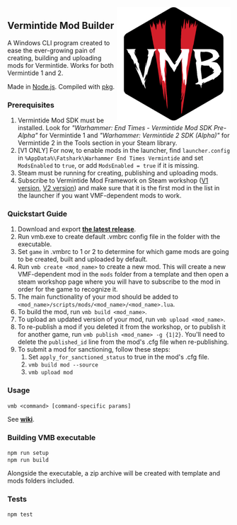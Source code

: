 <img align="right" alt="Vermintide Mod Builder" src="./logo/256.png">

## Vermintide Mod Builder  

A Windows CLI program created to ease the ever-growing pain of creating, building and uploading mods for Vermintide. Works for both Vermintide 1 and 2.    

Made in [Node.js](https://nodejs.org/en/). Compiled with [pkg](https://github.com/zeit/pkg).

### Prerequisites

1. Vermintide Mod SDK must be installed. Look for *"Warhammer: End Times - Vermintide Mod SDK Pre-Alpha"* for Vermintide 1 and *"Warhammer: Vermintide 2 SDK (Alpha)"* for Vermintide 2 in the Tools section in your Steam library.  
4. [V1 ONLY] For now, to enable mods in the launcher, find `launcher.config` in `%AppData%\Fatshark\Warhammer End Times Vermintide` and set `ModsEnabled` to `true`, or add `ModsEnabled = true` if it is missing.  
3. Steam must be running for creating, publishing and uploading mods. 
4. Subscribe to Vermintide Mod Framework on Steam workshop ([V1 version](https://steamcommunity.com/sharedfiles/filedetails/?id=1289946781), [V2 version](https://steamcommunity.com/sharedfiles/filedetails/?id=1369573612)) and make sure that it is the first mod in the list in the launcher if you want VMF-dependent mods to work.

### Quickstart Guide

1. Download and export **[the latest release](https://github.com/Vermintide-Mod-Framework/Vermintide-Mod-Builder/releases/latest)**.  
2. Run vmb.exe to create default .vmbrc config file in the folder with the executable.  
3. Set `game` in .vmbrc to 1 or 2 to determine for which game mods are going to be created, built and uploaded by default.   
4. Run `vmb create <mod_name>` to create a new mod. This will create a new VMF-dependent mod in the `mods` folder from a template and then open a steam workshop page where you will have to subscribe to the mod in order for the game to recognize it.     
5. The main functionality of your mod should be added to `<mod_name>/scripts/mods/<mod_name>/<mod_name>.lua`.  
6. To build the mod, run `vmb build <mod_name>`.  
7. To upload an updated version of your mod, run `vmb upload <mod_name>`.  
8. To re-publish a mod if you deleted it from the workshop, or to publish it for another game, run `vmb publish <mod_name> -g {1|2}`.
You'll need to delete the `published_id` line from the mod's .cfg file when re-publishing.  
9. To submit a mod for sanctioning, follow these steps:
    1. Set `apply_for_sanctioned_status` to true in the mod's .cfg file.
    2. `vmb build mod --source`
    3. `vmb upload mod`

### Usage

	vmb <command> [command-specific params]
	
See **[wiki](https://github.com/Vermintide-Mod-Framework/Vermintide-Mod-Builder/wiki)**.


### Building VMB executable

	npm run setup   
	npm run build

Alongside the executable, a zip archive will be created with template and mods folders included.

### Tests

    npm test
